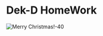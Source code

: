 # Dek-D HomeWork

![Merry Christmas!-40](https://user-images.githubusercontent.com/98408096/187661178-ee0c44ed-dd98-48bd-b669-56245b66a945.png)
